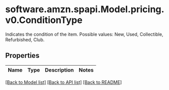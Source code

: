 # software.amzn.spapi.Model.pricing.v0.ConditionType
Indicates the condition of the item. Possible values: New, Used, Collectible, Refurbished, Club.

## Properties

Name | Type | Description | Notes
------------ | ------------- | ------------- | -------------

[[Back to Model list]](../README.md#documentation-for-models) [[Back to API list]](../README.md#documentation-for-api-endpoints) [[Back to README]](../README.md)

